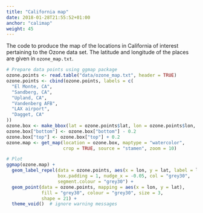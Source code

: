 ```yaml
---
title: "California map"
date: 2018-01-28T21:55:52+01:00
anchor: "calimap"
weight: 45
---
```


The code to produce the map of the locations in California of interest pertaining to the Ozone data set. The latitude and longitude of the places are given in `ozone_map.txt`.

```R
# Prepare data points using ggmap package
ozone.points <- read.table("data/ozone_map.txt", header = TRUE)
ozone.points <- cbind(ozone.points, labels = c(
  "El Monte, CA",
  "Sandberg, CA",
  "Upland, CA",
  "Vandenberg AFB",
  "LAX airport",
  "Dagget, CA"
))
ozone.box <- make_bbox(lat = ozone.points$lat, lon = ozone.points$lon, f = 0.2)
ozone.box["bottom"] <- ozone.box["bottom"] - 0.2
ozone.box["top"] <- ozone.box["top"] + 0.2
ozone.map <- get_map(location = ozone.box, maptype = "watercolor",
                     crop = TRUE, source = "stamen", zoom = 10)

# Plot
ggmap(ozone.map) +
  geom_label_repel(data = ozone.points, aes(x = lon, y = lat, label = labels),
                   box.padding = 1, nudge_x = -0.05, col = "grey30",
                   segment.colour = "grey30") +
  geom_point(data = ozone.points, mapping = aes(x = lon, y = lat),
             fill = "grey30", colour = "grey30", size = 3,
             shape = 21) +
  theme_void()  # ignore warning messages
```